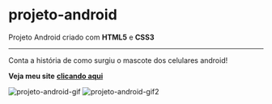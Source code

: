 # projeto-android
 Projeto Android criado com **HTML5** e **CSS3**
 ***
 Conta a história de como surgiu o mascote dos celulares android!

**Veja meu site** [**clicando aqui**](https://hiagosilvaanjos.github.io/projeto-android/)


![projeto-android-gif](https://user-images.githubusercontent.com/91165415/139730647-3c69bb8c-8994-4c76-9bf7-ab94d3101e74.gif)
![projeto-android-gif2](https://user-images.githubusercontent.com/91165415/139730748-71e44c08-fc88-4b67-bf80-049ef3e46af6.gif)
